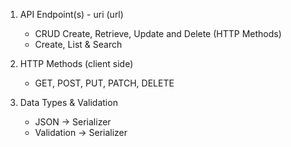 1. API Endpoint(s) - uri (url)
    - CRUD Create, Retrieve, Update and Delete (HTTP Methods)
    - Create, List & Search

2. HTTP Methods (client side)
    - GET, POST, PUT, PATCH, DELETE

3. Data Types & Validation
    - JSON -> Serializer
    - Validation -> Serializer
